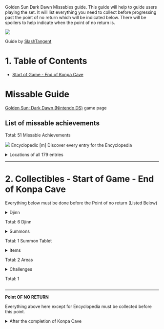 Golden Sun Dark Dawn Missables guide. This guide will help to guide users playing the set. It will list everything you need to collect before progressing past the point of no return which will be indicated below. There will be spoilers to help indicate when the point of no return is.

![](https://media.retroachievements.org/Images/053945.png)

Guide by [SlashTangent](https://retroachievements.org/user/SlashTangent)

# 1. Table of Contents
- [Start of Game - End of Konpa Cave](#2-collectibles---start-of-game---end-of-konpa-cave)

# Missable Guide

[Golden Sun: Dark Dawn (Nintendo DS)](https://retroachievements.org/game/11788) game page

## List of missable achievements
Total: 51 Missable Achievements

[![](https://media.retroachievements.org/Badge/109412.png)](https://retroachievements.org/achievement/100402) 
Encyclopedic [m] Discover every entry for the Encyclopedia
<details> <summary>Locations of all 179 entries</summary>

* These are entries that appear in text on the screen. They will be underlined. You can hit tap, hit RB, or LB to input the entry into your encyclopedia.
* Locations are listed in the order that you travel to them.
* Bogho seems to give you the Ouroborous entry and the update in the same conversation, so it is not necessary to go to Kaocho first
* There is a secondary mention of Move Psynergy if you Spirit Sense the old woman in Uzume's Tomb
* The entry for Kaocho's generals update if you Spirit Sense their bodies (Ayuthay flute entrance, after Eclipse)
* Cold Snap, Douse, Crush, Crush Tusk, Grip Crystal, Third Eye, Arid Heat, Sheba, and Elemental Stars have been updated to track correctly as of 3/18/23
* List and notes taken from the spreadsheet [SmellyMctroll](https://retroachievements.org/user/SmellyMctroll) put together.

Location:
<details> 
  <summary>Lookout Cabin - 21/179</summary>

Entry | Location
-- | --
Mt Aleph | Intro sequence
Golden Sun | Intro sequence
Alchemy | Intro sequence
Angara | Intro sequence
Weyard | Intro sequence
Sol Sanctum | Intro sequence
Wise One | Intro sequence
Psynergy vortex | Intro sequence
Mouring Moon | Intro sequence
Soarwing 1 | Intro sequence
Vale | Intro sequence
Psynergy | Intro sequence
Adepts | Intro sequence
Matthew | Intro sequence
Issac | Intro sequence
Garet | Intro sequence
Ivan | Intro sequence
Karis | Intro sequence
Tyrell | Intro sequence
Growth | Bookshelf in Lookout Cabin
Move | Bookshelf in Lookout Cabin
Whirlwind | Updates here, but does not track until Barai Temple

</details>
<details> 
  <summary>Goma Pleteau - 23/179</summary>

Entry | Location
-- | --
Psynergy Stone | Conversation near first psynergy stone
Tanglewood | Conversation near the exit to Tanglewood

</details>

<details> 
  <summary>Tanglewood - 30/179</summary>

Entry | Location
-- | --
Djinni | Conversation at the start of the area
Felix | Conversation at the start of the area
Fireball Psynergy | Fireball is mentioned in both cutscenes - either one triggered is fine
Elemental Lighthouses | Conversation before the boss fight
Kraden | Conversation before the boss fight
Mountain Roc 1 | Conversation after the boss fight
Morgal | Conversation after the boss fight

</details>

<details> 
  <summary>Lookout Cabin (Post Tanglewood) - 36/179</summary>

Entry | Location
-- | --
Bilbin | Conversation with Issac
Border Town 1 | Conversation with Issac
Carver's Camp 1 | Conversation with Issac
Patcher's Place 1 | Conversation with Issac
Patcher | Conversation with Garet - Before crossing the bridge
Tyrell 2 | Conversation with Garet - Before crossing the bridge
Soarwing 2 | Conversation with Garet - Before crossing the bridge
Goma Mountains | Backtrack and talk to Garet again

</details>

<details> 
  <summary>Patcher's Place (Pre-Training Grounds) - 40/179</summary>

Entry | Location
-- | --
Warriors of Vale | Kid outiside main building
Tyrell 2 | Initial conversation with Patcher
Patcher 2 | Initial conversation with Patcher
Lord Mccoy | Villager outside top left corner house, can also be obtained in Border Town (lockout after Anagora prelude)
Konpa Ruins | Villager in top left corner house
Elemental Star | Sun Saga 2 - Top left corner house bookshelf - Updates when the book is in your inventory

</details>

<details> 
  <summary>Psynergy Training Grounds - 56/179</summary>

Entry | Location
-- | --
Mercury Lighthouse | Signpost
Tret | Signpost
Kolima Forest | Signpost
Venus Lighthouse | Signpost
Gondowan | Signpost
Kraken | Signpost
Karagol Sea | Signpost
Jupiter Lighthouse | Signpost
Indra | Signpost
Osenia | Signpost
Piers | Signpost
Lemuria | Signpost
Poseidon | Signpost
Gabomba Statue | Signpost
Mars Lighthouse | Signpost
Anemos | Signpost

</details>

<details> 
  <summary>Goma Highlands Road - 57/179</summary>

Entry | Location
-- | --
Carver | Signpost

</details>

<details> 
  <summary>Carver's Camp - 58/179</summary>

Entry | Location
-- | --
Grip Psynergy | Right Before Carver's gondola ride
Carver's Camp 2 | Updates after Carver's gondola ride

</details>

<details> 
  <summary>Konpa Ruins - 67/179</summary>

Entry | Location
-- | --
Grip Crystal | When Receiving the Grip Crystal
Nowell | Before Boss
Belinsk | Before Boss
Rief | Before Boss
Glyph Book | When Receiving the Glyph Book - Did not update upon obtaining. Updates at Blados conversation
Harapa | Conversation with Blados
Blados | Conversation with Blados
Khiren Mountains | Conversation with Kraden (After boss)
Ei-Jei | Dialogue after Kraden leaves
Douse | When Rief joins

</details>

<details> 
  <summary>Harapa - 72/179</summary>

Entry | Location
-- | --
Passaj 1 | Villager in first blue house
Nhamu | Woman outside the purple tent
Nhemo | Woman outside the purple tent
Ayuthay 1 | Man outside the purple tent
Kaocho 1 | Man outside the purple tent

</details>

<details> 
  <summary>Kaocho (First trip) - 85/179</summary>

Entry | Location
-- | --
Emporer Ko | Bookcase City Library
Sana 1 | Bookcase City Library
Sanan People | Bookcase City Library
Endless Wall 1 | Bookcase City Library
Ku-Embra 1 | Bookcase City Library
Ku-Tsung 1 | Bookcase City Library
Emporer Uhan | Bookcase sanctum
King Wo | Palace guard
Jenei | Bookcase Palace (left side room)
Chalis 1 | King Wo
Kan-Shu | King Wo
Ouroboros 1 | King Wo
Meisa | King Wo
Kaocho 2 | Updats after falling into the Ouroboros

</details>

<details> 
  <summary>Passaj Mountain Climb - 86/179</summary>

Entry | Location
-- | --
Zol 1 | Villager

</details>

<details> 
  <summary>Passaj (First trip) - 98/179</summary>

Entry | Location
-- | --
Craggy Peak 1 | Conversation with Rief (atop village)
Neox | Conversation with Rief (atop village)
Alchemy Forge 1 | Conversation with Rief (atop village)
Exalthi | Old lady at the top of the village (near the meeting hall)
Fori | Old lady at the top of the village (near the meeting hall)
Bogho | Villager in the vault (back right of town)
Sol Mask 1 | Alchemy Forge
Paithos 1 | Alchemy Forge
Alchemy Well 1 | Alchemy Forge
Sheba | Sun Saga 3, in the Meeting Hall (Bookshelf) - Updates when the book is in your inventory
Ouroboros 2 | Meeting Hall
Baghi 1 | Conversation with Baghi
Amiti 1 | Conversation with Baghi

</details>

<details> 
  <summary>Ayuthay - 106/179</summary>

Entry | Location
-- | --
Tree Flute | Initial conversation with Amiti
Verti 1 | King Paithos
Luna Mask | King Paithos
Insight Glass | King Paithos
Barai Pond | King Paithos
Paithos 2 | King Paithos' Servent (to the left)
Ayuthay 2 | King Paithos' Servent (to the right)
Verti 2 | King Paithos' Servent (must answer no)
Elements | Entering Alchemy Well
Sand Prince | Entering Alchemy Well, updates again after you defeat him
Sand Prince Stone | Defeating Sand Prince - Updates here but does not count for the achievement until later
Arid Heat Psynergy | Updates after defeating Sand Prince
Alchemy Well 2 | Updates after reversing the flow

</details>

<details> 
  <summary>Barai Temple - 108/179</summary>

Entry | Location
-- | --
Insight Glass 2 | End of the dungeon (Ward)
Insight Psynergy | End of the dungeon (Ward)
Whirlwind Psynergy | Dialogue (You get this at Lookout Cabin, but the actual update is here)

</details>

<details> 
  <summary>Ayuthay (Post Barai Temple) - 108/179</summary>

Entry | Location
-- | --
Amiti 2 | Updated at post Barai Temple conversation
Baghi 2 | Updated at post Barai Temple conversation

</details>

<details> 
  <summary>Passaj (Post Sol Mask) - 110/179</summary>

Entry | Location
-- | --
Sol Mask 2 | Conversation after inserting the Sol Mask
Passaj 2 | Conversation after inserting the Sol Mask
Ei-Jei 2 | Alchemy Forge
Zol 2 | Updated after inserting Sol Mask
Sand Prince Stone | Conversation after attempting to form the clouds
Ice Queen Stone 1 | Conversation after attempting to form the clouds

</details>

<details> 
  <summary>Harapa Ruins - 112/179</summary>

Entry | Location
-- | --
Ice Queen | Upon accepting the fight
Ice Queen Stone 2 | Upon Defeating the Ice Queen
Cold Snap Psynergy | Upon Defeating the Ice Queen

</details>

</details> 



***
# 2. Collectibles - Start of Game - End of Konpa Cave

Everything below must be done before the Point of no return (Listed Below)

<details> <summary> Djinn

Total: 6 Djinn

</summary>

[![](https://media.retroachievements.org/Badge/128901.png)](https://retroachievements.org/achievement/118099) 
**Forge [m]** 

Obtain the Mars Djinn Forge

[![](https://media.retroachievements.org/Badge/128898.png)](https://retroachievements.org/achievement/118096) 
**Gust [m]** 

Obtain the Jupiter Djinn Gust

[![](https://media.retroachievements.org/Badge/128897.png)](https://retroachievements.org/achievement/118095) 
**Chill [m]** 

Obtain the Mercury Djinn Chill

[![](https://media.retroachievements.org/Badge/128899.png)](https://retroachievements.org/achievement/118097) 
**Fever [m]** 

Obtain the Mars Djinn Fever

[![](https://media.retroachievements.org/Badge/128900.png)](https://retroachievements.org/achievement/118098) 
**Flower [m]** 

Obtain the Venus Djinn Flower

[![](https://media.retroachievements.org/Badge/128943.png)](https://retroachievements.org/achievement/118140) 
**Jolt [m]** 

Obtain the Jupiter Djinn Jolt

</details>

<details> <summary> Summons

Total: 1 Summon Tablet</summary>

[![](https://media.retroachievements.org/Badge/109796.png)](https://retroachievements.org/achievement/100690) 
**Summoning Tablet: Zagan [m]** 

Obtain the Summon Zagan

</details>

<details> <summary> Items

Total: 2 Areas</summary>

[![](https://media.retroachievements.org/Badge/109660.png)](https://retroachievements.org/achievement/100595) 
**Item Scavenger: Patcher's Place [m]** 

Collect all the hidden Items in Patcher's Place

[![](https://media.retroachievements.org/Badge/109660.png)](https://retroachievements.org/achievement/100669) 
**Item Scavenger: Carver's Camp [m]** 

Collect all the hidden Items in Carver's Camp

</details>

<details> <summary>Challenges

Total: 1</summary>

[![](https://media.retroachievements.org/Badge/109661.png)](https://retroachievements.org/achievement/100596) 
**Defeat Dim Dragon Plus [m]** 

Defeat the Dim Dragon Plus after finishing Psynergy Training Grounds Hard Mode

</details>

***

**Point OF NO RETURN**

Everything above here except for Encyclopedia must be collected before this point.
 <details> <summary>After the completion of Konpa Cave</summary> Rief joins the party</details>